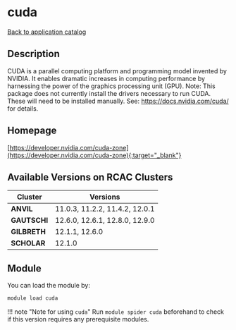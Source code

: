 # cuda

[Back to application catalog](../app_catalog.md)

## Description

CUDA is a parallel computing platform and programming model invented by NVIDIA. It enables dramatic increases in computing performance by harnessing the power of the graphics processing unit (GPU).  Note: This package does not currently install the drivers necessary to run CUDA. These will need to be installed manually. See: https://docs.nvidia.com/cuda/ for details.

## Homepage

[https://developer.nvidia.com/cuda-zone](https://developer.nvidia.com/cuda-zone){:target="_blank"}

## Available Versions on RCAC Clusters

|Cluster|Versions|
|---|---|
**ANVIL**|11.0.3, 11.2.2, 11.4.2, 12.0.1
**GAUTSCHI**|12.6.0, 12.6.1, 12.8.0, 12.9.0
**GILBRETH**|12.1.1, 12.6.0
**SCHOLAR**|12.1.0

## Module

You can load the module by:

```bash
module load cuda
```

!!! note "Note for using `cuda`"
    Run `module spider cuda` beforehand to check if this version requires any prerequisite modules.
